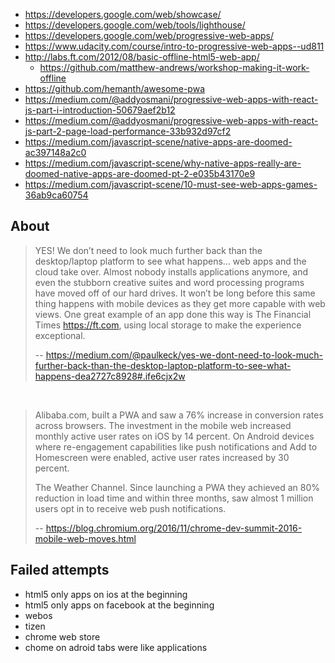 - https://developers.google.com/web/showcase/
- https://developers.google.com/web/tools/lighthouse/
- https://developers.google.com/web/progressive-web-apps/
- https://www.udacity.com/course/intro-to-progressive-web-apps--ud811
- http://labs.ft.com/2012/08/basic-offline-html5-web-app/
  - https://github.com/matthew-andrews/workshop-making-it-work-offline
- https://github.com/hemanth/awesome-pwa
- https://medium.com/@addyosmani/progressive-web-apps-with-react-js-part-i-introduction-50679aef2b12
- https://medium.com/@addyosmani/progressive-web-apps-with-react-js-part-2-page-load-performance-33b932d97cf2
- https://medium.com/javascript-scene/native-apps-are-doomed-ac397148a2c0
- https://medium.com/javascript-scene/why-native-apps-really-are-doomed-native-apps-are-doomed-pt-2-e035b43170e9
- https://medium.com/javascript-scene/10-must-see-web-apps-games-36ab9ca60754

## About

>YES! We don’t need to look much further back than the desktop/laptop platform to see what happens… web apps and the cloud take over. Almost nobody installs applications anymore, and even the stubborn creative suites and word processing programs have moved off of our hard drives.
It won’t be long before this same thing happens with mobile devices as they get more capable with web views.
One great example of an app done this way is The Financial Times https://ft.com, using local storage to make the experience exceptional.
>
>-- https://medium.com/@paulkeck/yes-we-dont-need-to-look-much-further-back-than-the-desktop-laptop-platform-to-see-what-happens-dea2727c8928#.ife6cjx2w

<br>

>Alibaba.com, built a PWA and saw a 76% increase in conversion rates across browsers. The investment in the mobile web increased monthly active user rates on iOS by 14 percent. On Android devices where re-engagement capabilities like push notifications and Add to Homescreen were enabled, active user rates increased by 30 percent.
>
>The Weather Channel. Since launching a PWA they achieved an 80% reduction in load time and within three months, saw almost 1 million users opt in to receive web push notifications.
>
>-- https://blog.chromium.org/2016/11/chrome-dev-summit-2016-mobile-web-moves.html

## Failed attempts

- html5 only apps on ios at the beginning
- html5 only apps on facebook at the beginning
- webos
- tizen
- chrome web store
- chome on adroid tabs were like applications
